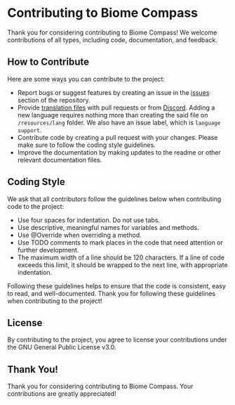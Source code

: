 # Contributing to Biome Compass

Thank you for considering contributing to Biome Compass! We welcome contributions of all types, including code,
documentation, and feedback.

## How to Contribute

Here are some ways you can contribute to the project:

- Report bugs or suggest features by creating an issue in the [issues](https://github.com/rusthero/BiomeCompass/issues)
  section of the repository.
- Provide [translation files](https://github.com/rusthero/BiomeCompass/tree/main/src/main/resources/lang) with pull
  requests or from [Discord](https://discord.com/invite/5C6JgvmwUe). Adding a new language requires nothing more than creating the said file on `/resources/lang` folder. We also have an issue label, which is `language support`.
- Contribute code by creating a pull request with your changes. Please make sure to follow the coding style guidelines.
- Improve the documentation by making updates to the readme or other relevant documentation files.

## Coding Style

We ask that all contributors follow the guidelines below when contributing code to the project:

- Use four spaces for indentation. Do not use tabs.
- Use descriptive, meaningful names for variables and methods.
- Use @Override when overriding a method.
- Use TODO comments to mark places in the code that need attention or further development.
- The maximum width of a line should be 120 characters. If a line of code exceeds this limit, it should be wrapped to
  the next line, with appropriate indentation.

Following these guidelines helps to ensure that the code is consistent, easy to read, and well-documented. Thank you for
following these guidelines when contributing to the project!

## License

By contributing to the project, you agree to license your contributions under the GNU General Public License v3.0.

## Thank You!

Thank you for considering contributing to Biome Compass. Your contributions are greatly appreciated!
